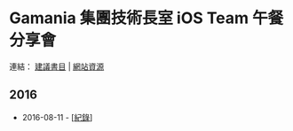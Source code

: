 # Gamania 集團技術長室 iOS Team 午餐分享會

連結： [建議書目](BOOKS.markdown) | [網站資源](RESOURCES.markdown) 

## 2016

- 2016-08-11 - [[紀錄](2016-08-11/README.markdown)]
